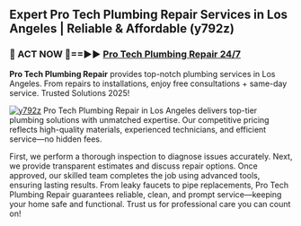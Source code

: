 ## Expert Pro Tech Plumbing Repair Services in Los Angeles | Reliable & Affordable (y792z)  

<h3>🚿 ACT NOW 🌟==►► <a href="https://tinyurl.com/2ne6vx2x" rel="nofollow">Pro Tech Plumbing Repair 24/7</a></h3>

**Pro Tech Plumbing Repair** provides top-notch plumbing services in Los Angeles. From repairs to installations, enjoy free consultations + same-day service. Trusted Solutions 2025!

[![y792z](https://i.imgur.com/4PFF4AK.jpeg)](https://tinyurl.com/2ne6vx2x)
Pro Tech Plumbing Repair in Los Angeles delivers top-tier plumbing solutions with unmatched expertise. Our competitive pricing reflects high-quality materials, experienced technicians, and efficient service—no hidden fees.  

First, we perform a thorough inspection to diagnose issues accurately. Next, we provide transparent estimates and discuss repair options. Once approved, our skilled team completes the job using advanced tools, ensuring lasting results. From leaky faucets to pipe replacements, Pro Tech Plumbing Repair guarantees reliable, clean, and prompt service—keeping your home safe and functional. Trust us for professional care you can count on!